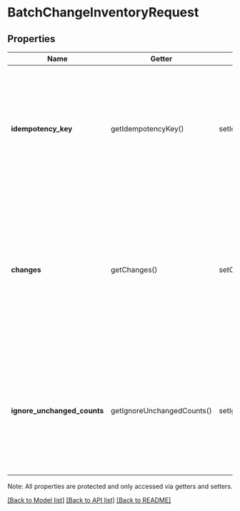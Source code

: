 # BatchChangeInventoryRequest

## Properties
Name | Getter | Setter | Type | Description | Notes
------------ | ------------- | ------------- | ------------- | ------------- | -------------
**idempotency_key** | getIdempotencyKey() | setIdempotencyKey($value) | **string** | A client-supplied, universally unique identifier (UUID) for the request.  See [Idempotency](/basics/api101/idempotency) in the [API Development 101](/basics/api101/overview) section for more information. | [optional] 
**changes** | getChanges() | setChanges($value) | [**\SquareConnect\Model\InventoryChange[]**](InventoryChange.md) | The set of physical counts and inventory adjustments to be made. Changes are applied based on the client-supplied timestamp and may be sent out of order. Max size is 100 changes. | [optional] 
**ignore_unchanged_counts** | getIgnoreUnchangedCounts() | setIgnoreUnchangedCounts($value) | **bool** | Indicates whether the current physical count should be ignored if the quantity is unchanged since the last physical count. Default: &#x60;true&#x60;. | [optional] 

Note: All properties are protected and only accessed via getters and setters.

[[Back to Model list]](../../README.md#documentation-for-models) [[Back to API list]](../../README.md#documentation-for-api-endpoints) [[Back to README]](../../README.md)

